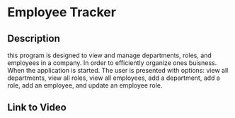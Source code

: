 # Employee Tracker

## Description 
this program is designed to view and manage departments, roles, and employees in a company. In order to efficiently organize ones buisness.
When the application is started. The user is presented with options: view all departments, view all roles, view all employees, add a department, add a role, add an employee, and update an employee role.

## Link to Video 

